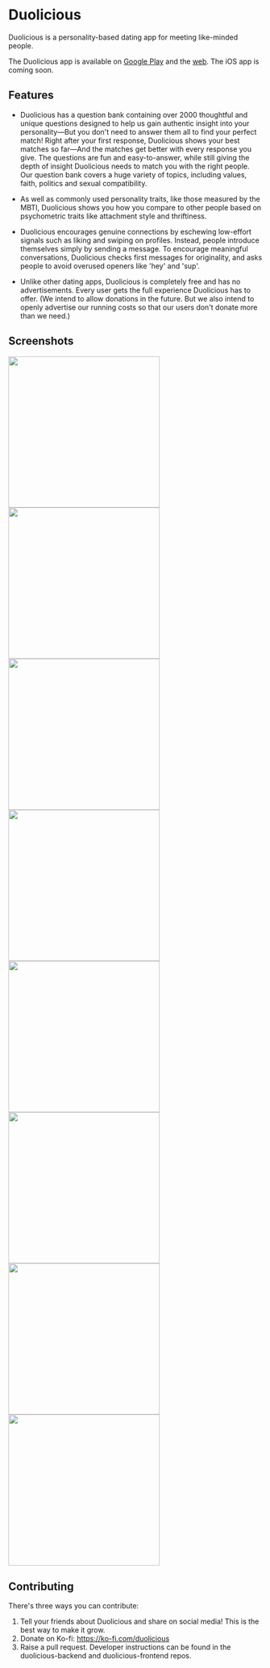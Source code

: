 # Duolicious

Duolicious is a personality-based dating app for meeting like-minded people.

The Duolicious app is available on [Google Play](https://play.google.com/store/apps/details?id=app.duolicious) and the [web](https://web.duolicious.app/). The iOS app is coming soon.

## Features

* Duolicious has a question bank containing over 2000 thoughtful and unique questions designed to help us gain authentic insight into your personality—But you don't need to answer them all to find your perfect match! Right after your first response, Duolicious shows your best matches so far—And the matches get better with every response you give. The questions are fun and easy-to-answer, while still giving the depth of insight Duolicious needs to match you with the right people. Our question bank covers a huge variety of topics, including values, faith, politics and sexual compatibility.

* As well as commonly used personality traits, like those measured by the MBTI, Duolicious shows you how you compare to other people based on psychometric traits like attachment style and thriftiness.

* Duolicious encourages genuine connections by eschewing low-effort signals such as liking and swiping on profiles. Instead, people introduce themselves simply by sending a message. To encourage meaningful conversations, Duolicious checks first messages for originality, and asks people to avoid overused openers like 'hey' and 'sup'.

* Unlike other dating apps, Duolicious is completely free and has no advertisements. Every user gets the full experience Duolicious has to offer. (We intend to allow donations in the future. But we also intend to openly advertise our running costs so that our users don't donate more than we need.)

## Screenshots

<img src="https://raw.githubusercontent.com/duolicious/.github/main/images/1.png" width="300">
<img src="https://raw.githubusercontent.com/duolicious/.github/main/images/2.png" width="300">
<img src="https://raw.githubusercontent.com/duolicious/.github/main/images/3.png" width="300">
<img src="https://raw.githubusercontent.com/duolicious/.github/main/images/4.png" width="300">
<img src="https://raw.githubusercontent.com/duolicious/.github/main/images/5.png" width="300">
<img src="https://raw.githubusercontent.com/duolicious/.github/main/images/6.png" width="300">
<img src="https://raw.githubusercontent.com/duolicious/.github/main/images/7.png" width="300">
<img src="https://raw.githubusercontent.com/duolicious/.github/main/images/8.png" width="300">

## Contributing

There's three ways you can contribute:

1. Tell your friends about Duolicious and share on social media! This is the best way to make it grow.
2. Donate on Ko-fi: https://ko-fi.com/duolicious
3. Raise a pull request. Developer instructions can be found in the duolicious-backend and duolicious-frontend repos.
